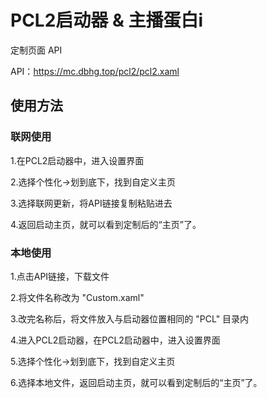 # PCL2启动器 & 主播蛋白i

定制页面 API

API：https://mc.dbhg.top/pcl2/pcl2.xaml

## 使用方法

### 联网使用

1.在PCL2启动器中，进入设置界面

2.选择个性化→划到底下，找到自定义主页

3.选择联网更新，将API链接复制粘贴进去

4.返回启动主页，就可以看到定制后的“主页”了。

### 本地使用

1.点击API链接，下载文件

2.将文件名称改为 "Custom.xaml" 

3.改完名称后，将文件放入与启动器位置相同的 "PCL" 目录内

4.进入PCL2启动器，在PCL2启动器中，进入设置界面

5.选择个性化→划到底下，找到自定义主页

6.选择本地文件，返回启动主页，就可以看到定制后的“主页”了。
